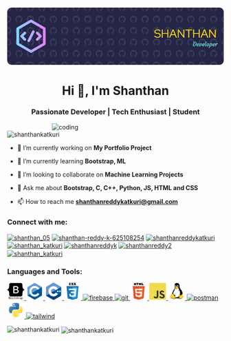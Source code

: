 ![logo](https://github.com/shanthankatkuri/shanthankatkuri/blob/main/github-header-image.png)
<h1 align="center">Hi 👋, I'm Shanthan</h1>
<h3 align="center">Passionate Developer | Tech Enthusiast | Student</h3>
<img align="right" alt="coding" width="400" src="https://media3.giphy.com/media/v1.Y2lkPTc5MGI3NjExNmVkaXQ2cTYweXIxcHBrOGM1cnkzYnVzamIyZDlzdWQ0MnVoNWZrYyZlcD12MV9naWZzX3NlYXJjaCZjdD1n/2IudUHdI075HL02Pkk/giphy.gif">
<p align="left"> <img src="https://komarev.com/ghpvc/?username=shanthankatkuri&label=Profile%20views&color=0e75b6&style=flat" alt="shanthankatkuri" /> </p>

- 🔭 I’m currently working on **My Portfolio Project**

- 🌱 I’m currently learning **Bootstrap, ML**

- 👯 I’m looking to collaborate on **Machine Learning Projects**

- 💬 Ask me about **Bootstrap, C, C++, Python, JS, HTML and CSS**

- 📫 How to reach me **shanthanreddykatkuri@gmail.com**

<h3 align="left">Connect with me:</h3>
<p align="left">
<a href="https://twitter.com/shanthan_05" target="blank"><img align="center" src="https://raw.githubusercontent.com/rahuldkjain/github-profile-readme-generator/master/src/images/icons/Social/twitter.svg" alt="shanthan_05" height="30" width="40" /></a>
<a href="https://linkedin.com/in/shanthan-reddy-k-625108254" target="blank"><img align="center" src="https://raw.githubusercontent.com/rahuldkjain/github-profile-readme-generator/master/src/images/icons/Social/linked-in-alt.svg" alt="shanthan-reddy-k-625108254" height="30" width="40" /></a>
<a href="https://kaggle.com/shanthanreddykatkuri" target="blank"><img align="center" src="https://raw.githubusercontent.com/rahuldkjain/github-profile-readme-generator/master/src/images/icons/Social/kaggle.svg" alt="shanthanreddykatkuri" height="30" width="40" /></a>
<a href="https://instagram.com/shanthan_katkuri" target="blank"><img align="center" src="https://raw.githubusercontent.com/rahuldkjain/github-profile-readme-generator/master/src/images/icons/Social/instagram.svg" alt="shanthan_katkuri" height="30" width="40" /></a>
<a href="https://www.codechef.com/users/shanthanreddyk" target="blank"><img align="center" src="https://cdn.jsdelivr.net/npm/simple-icons@3.1.0/icons/codechef.svg" alt="shanthanreddyk" height="30" width="40" /></a>
<a href="https://www.hackerrank.com/shanthanreddy2" target="blank"><img align="center" src="https://raw.githubusercontent.com/rahuldkjain/github-profile-readme-generator/master/src/images/icons/Social/hackerrank.svg" alt="shanthanreddy2" height="30" width="40" /></a>
<a href="https://www.leetcode.com/shanthan_katkuri" target="blank"><img align="center" src="https://raw.githubusercontent.com/rahuldkjain/github-profile-readme-generator/master/src/images/icons/Social/leet-code.svg" alt="shanthan_katkuri" height="30" width="40" /></a>
</p>

<h3 align="left">Languages and Tools:</h3>
<p align="left"> <a href="https://getbootstrap.com" target="_blank" rel="noreferrer"> <img src="https://raw.githubusercontent.com/devicons/devicon/master/icons/bootstrap/bootstrap-plain-wordmark.svg" alt="bootstrap" width="40" height="40"/> </a> <a href="https://www.cprogramming.com/" target="_blank" rel="noreferrer"> <img src="https://raw.githubusercontent.com/devicons/devicon/master/icons/c/c-original.svg" alt="c" width="40" height="40"/> </a> <a href="https://www.w3schools.com/cpp/" target="_blank" rel="noreferrer"> <img src="https://raw.githubusercontent.com/devicons/devicon/master/icons/cplusplus/cplusplus-original.svg" alt="cplusplus" width="40" height="40"/> </a> <a href="https://www.w3schools.com/css/" target="_blank" rel="noreferrer"> <img src="https://raw.githubusercontent.com/devicons/devicon/master/icons/css3/css3-original-wordmark.svg" alt="css3" width="40" height="40"/> </a> <a href="https://firebase.google.com/" target="_blank" rel="noreferrer"> <img src="https://www.vectorlogo.zone/logos/firebase/firebase-icon.svg" alt="firebase" width="40" height="40"/> </a> <a href="https://git-scm.com/" target="_blank" rel="noreferrer"> <img src="https://www.vectorlogo.zone/logos/git-scm/git-scm-icon.svg" alt="git" width="40" height="40"/> </a> <a href="https://www.w3.org/html/" target="_blank" rel="noreferrer"> <img src="https://raw.githubusercontent.com/devicons/devicon/master/icons/html5/html5-original-wordmark.svg" alt="html5" width="40" height="40"/> </a> <a href="https://developer.mozilla.org/en-US/docs/Web/JavaScript" target="_blank" rel="noreferrer"> <img src="https://raw.githubusercontent.com/devicons/devicon/master/icons/javascript/javascript-original.svg" alt="javascript" width="40" height="40"/> </a> <a href="https://www.linux.org/" target="_blank" rel="noreferrer"> <img src="https://raw.githubusercontent.com/devicons/devicon/master/icons/linux/linux-original.svg" alt="linux" width="40" height="40"/> </a> <a href="https://postman.com" target="_blank" rel="noreferrer"> <img src="https://www.vectorlogo.zone/logos/getpostman/getpostman-icon.svg" alt="postman" width="40" height="40"/> </a> <a href="https://www.python.org" target="_blank" rel="noreferrer"> <img src="https://raw.githubusercontent.com/devicons/devicon/master/icons/python/python-original.svg" alt="python" width="40" height="40"/> </a> <a href="https://tailwindcss.com/" target="_blank" rel="noreferrer"> <img src="https://www.vectorlogo.zone/logos/tailwindcss/tailwindcss-icon.svg" alt="tailwind" width="40" height="40"/> </a> </p>

<p><img align="left" src="https://github-readme-stats.vercel.app/api/top-langs?username=shanthankatkuri&show_icons=true&locale=en&layout=compact" alt="shanthankatkuri" /></p>

<p>&nbsp;<img align="center" src="https://github-readme-stats.vercel.app/api?username=shanthankatkuri&show_icons=true&locale=en" alt="shanthankatkuri" /></p>
